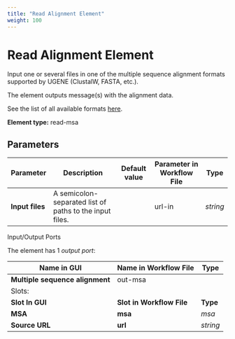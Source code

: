 ```yaml
---
title: "Read Alignment Element"
weight: 100
---
```


# Read Alignment Element

Input one or several files in one of the multiple sequence alignment formats supported by UGENE (ClustalW, FASTA, etc.).

The element outputs message(s) with the alignment data.

See the list of all available formats [here](https://ugene.net/wiki/display/UUOUM27/Appendix+A.+Supported+File+Formats).

**Element type:** read-msa

Parameters
----------

| Parameter              | Description                                      | Default value | Parameter in Workflow File | Type    |
|------------------------|--------------------------------------------------|---------------|----------------------------|---------|
| **Input files**        | A semicolon-separated list of paths to the input files. |               | url-in                    | _string_ |

Input/Output Ports

The element has 1 _output port_:

| Name in GUI                       | Name in Workflow File | Type   |
|-----------------------------------|-----------------------|--------|
| **Multiple sequence alignment**   | out-msa              |        |
| Slots:                            |                       |        |
| **Slot In GUI**                   | **Slot in Workflow File** | **Type** |
| **MSA**                           | **msa**               | _msa_  |
| **Source URL**                    | **url**               | _string_ |